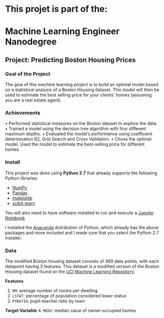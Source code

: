
# This projet is part of the:
# Machine Learning Engineer Nanodegree

## Project: Predicting Boston Housing Prices

### Goal of the Project
The goal of this machine learning project is to build an optimal model based on a statistical analysis of a Boston Housing dataset. This model will then be used to estimate the best selling price for your clients' homes (assuming you are a real estate agent).

### Achievements
•	Performed statistical measures on the Boston dataset to explore the data.
•	Trained a model using the decision tree algorithm with four different maximum depths.
•	Evaluated the model’s performance using coefficient determination R2, Grid Search and Cross Validation.
•	Chose the optimal model.
Used the model to estimate the best-selling price for different homes.

### Install

This project was done using **Python 2.7** that already supports the following Python libraries:

- [NumPy](http://www.numpy.org/)
- [Pandas](http://pandas.pydata.org/)
- [matplotlib](http://matplotlib.org/)
- [scikit-learn](http://scikit-learn.org/stable/)

You will also need to have software installed to run and execute a [Jupyter Notebook](http://ipython.org/notebook.html)

I installed the [Anaconda](http://continuum.io/downloads) distribution of Python, which already has the above packages and more included and I made sure that you select the Python 2.7 installer.




### Data

The modified Boston housing dataset consists of 489 data points, with each datapoint having 3 features. This dataset is a modified version of the Boston Housing dataset found on the [UCI Machine Learning Repository](https://archive.ics.uci.edu/ml/datasets/Housing).

**Features**
1.  `RM`: average number of rooms per dwelling
2. `LSTAT`: percentage of population considered lower status
3. `PTRATIO`: pupil-teacher ratio by town

**Target Variable**
4. `MEDV`: median value of owner-occupied homes
